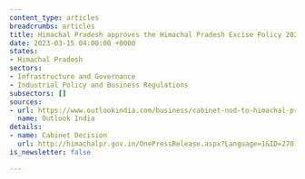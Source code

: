 ```yaml
---
content_type: articles
breadcrumbs: articles
title: Himachal Pradesh approves the Himachal Pradesh Excise Policy 2023-24
date: 2023-03-15 04:00:00 +0000
states:
- Himachal Pradesh
sectors:
- Infrastructure and Governance
- Industrial Policy and Business Regulations
subsectors: []
sources:
- url: https://www.outlookindia.com/business/cabinet-nod-to-himachal-pradesh-excise-policy-state-to-get-new-category-of-liquor-news-267985
  name: Outlook India
details:
- name: Cabinet Decision
  url: http://himachalpr.gov.in/OnePressRelease.aspx?Language=1&ID=27015
is_newsletter: false

---
```

